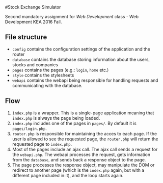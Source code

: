 #Stock Exchange Simulator

Second mandatory assignment for *Web Development* class - Web Development KEA 2016 Fall.

## File structure

  - `config` contains the configuration settings of the application and the router
  - `database` contains the database storing information about the users, stocks and companies
  - `pages` contains the pages (e.g.: `login`, `home` etc.)
  - `style` contains the stylesheets
  - `webapi` contains the webapi being responsible for handling requests and communicating with the database. 

## Flow

  1. `index.php` is a wrapper. This is a single-page application meaning that `index.php` is always the page being loaded.
  2. `index.php` includes one of the pages in `pages/`. By default it is `pages/login.php`.
  3. `router.php` is responsible for maintaining the acces to each page. If the user is allowed to see the requested page, the `router.php` will return the requested page to `index.php`. 
  4. Most of the pages include an ajax call. The ajax call sends a request for the `webapi.php`. The webapi processes the request, gets information from the `database`, and sends back a response object to the page. 
  5. The page processes the response object, may manipulate the DOM or redirect to another page (which is the `index.php` again, but with a different page included in it), and the loop starts again.